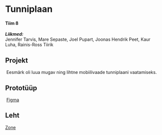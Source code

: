 # Tunniplaan
#### Tiim 8
   

**_Liikmed:_**   
Jennifer Tarvis,
Mare Sepaste,
Joel Pupart,
Joonas Hendrik Peet,
Kaur Luha,
Rainis-Ross Tiirik

## Projekt
​
Eesmärk oli luua mugav ning lihtne mobiilivaade tunniplaani vaatamiseks.

## Prototüüp
​
[Figma](https://www.figma.com/file/QegFWhJzta9KLojfA8HF7T/Tunniplaan?node-id=0%3A1)
​
## Leht
[Zone](https://ta19pupart.itmajakas.ee/tunniplaan)
​
